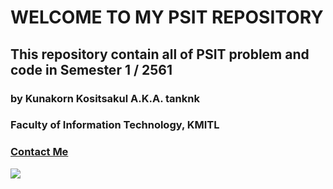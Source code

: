 <h1>WELCOME TO MY PSIT REPOSITORY</h1>
<h2>This repository contain all of PSIT problem and code in Semester 1 / 2561</h1>
<h3>by Kunakorn Kositsakul A.K.A. tanknk</h3>
<h3>Faculty of Information Technology, KMITL</h3>
<h3><a href="https://web.facebook.com/tan.kositsakul?_rdc=1&_rdr">Contact Me</a></h3>
<img src="tanknk.svg">

